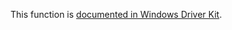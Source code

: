 This function is [documented in Windows Driver Kit](https://learn.microsoft.com/en-us/windows-hardware/drivers/ddi/ntifs/nf-ntifs-rtlquerypackageidentityex).
